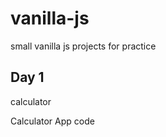 # vanilla-js
 small vanilla js projects for practice

## Day 1

calculator 

<a src='./Calculator'> Calculator App code</a>